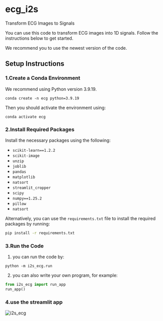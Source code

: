 # ecg_i2s

Transform ECG Images to Signals

You can use this code to transform ECG images into 1D signals. Follow the instructions below to get started.

We recommend you to use the newest version of the code.

## Setup Instructions

### 1.**Create a Conda Environment**

We recommend using Python version 3.9.19.

   ```
conda create -n ecg python=3.9.19
   ```

Then you should activate the environment using:

   ```
conda activate ecg
   ```

### 2.**Install Required Packages**

Install the necessary packages using the following:

   - `scikit-learn==1.2.2`
   - `scikit-image`
   - `unzip`
   - `joblib`
   - `pandas`
   - `matplotlib`
   - `natsort`
   - `streamlit_cropper`
   - `scipy`
   - `numpy==1.25.2`
   - `pillow`
   - `natsort`

   Alternatively, you can use the `requirements.txt` file to install the required packages by running:

   ```bash
pip install -r requirements.txt
   ```

### 3.**Run the Code**

1. you can run the code by:

```
python -m i2s_ecg.run
```

2. you can also write your own program, for example:

```main.py
from i2s_ecg import run_app
run_app()
```

### 4.**use the streamlit app**

![i2s_ecg](i2s_ecg/i2s_ecg.gif)